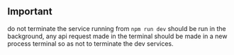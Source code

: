 ## Important

do not terminate the service running from `npm run dev` should be run in the background, any api request made in the terminal should be made in a new process terminal so as not to terminate the dev services.
